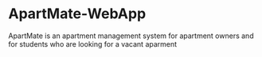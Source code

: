 # ApartMate-WebApp
ApartMate is an apartment management system for apartment owners and for students who are looking for a vacant aparment
